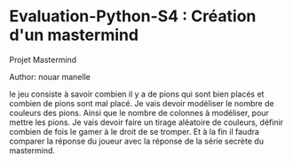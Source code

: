 # Evaluation-Python-S4 : Création d'un mastermind
Projet Mastermind

Author: nouar manelle 

le jeu consiste à savoir combien il y a de pions qui sont bien placés et combien de pions sont mal placé. Je vais devoir modéliser le nombre de couleurs des pions. Ainsi que le nombre de colonnes à modéliser, pour mettre les pions. Je vais devoir faire un tirage aléatoire de couleurs, définir combien de fois le gamer à le droit de se tromper. Et à la fin il faudra comparer la réponse du joueur avec la réponse de la série secrète du mastermind.

 
